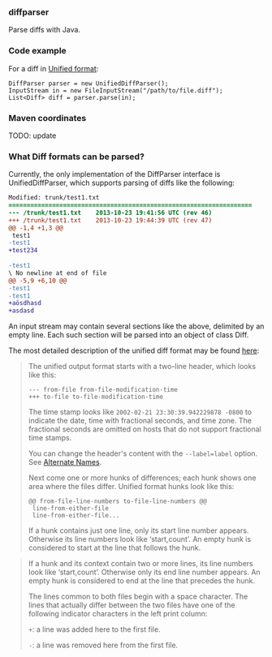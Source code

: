 ### diffparser

Parse diffs with Java.

### Code example

For a diff in [Unified format](https://en.wikipedia.org/wiki/Diff_utility#Unified_format):

```
DiffParser parser = new UnifiedDiffParser();
InputStream in = new FileInputStream("/path/to/file.diff");
List<Diff> diff = parser.parse(in);
```

### Maven coordinates
TODO: update

### What Diff formats can be parsed?
Currently, the only implementation of the DiffParser interface is UnifiedDiffParser, which supports parsing of diffs like the following:
```diff
Modified: trunk/test1.txt
===================================================================
--- /trunk/test1.txt	2013-10-23 19:41:56 UTC (rev 46)
+++ /trunk/test1.txt	2013-10-23 19:44:39 UTC (rev 47)
@@ -1,4 +1,3 @@
 test1
-test1
+test234
 
-test1
\ No newline at end of file
@@ -5,9 +6,10 @@
-test1
-test1
+aösdhasd
+asdasd
```

An input stream may contain several sections like the above, delimited by an empty line. Each such section will be parsed into an object
of class Diff.

The most detailed description of the unified diff format may be found [here](http://www.gnu.org/software/diffutils/manual/html_node/Detailed-Unified.html#Detailed-Unified):

> The unified output format starts with a two-line header, which looks like this:
>
>     --- from-file from-file-modification-time
>     +++ to-file to-file-modification-time
>The time stamp looks like `2002-02-21 23:30:39.942229878 -0800` to indicate the date, time with fractional seconds, and time zone. The fractional seconds are omitted on hosts that do not support fractional time stamps.
>
>You can change the header's content with the `--label=label` option. See [Alternate Names](http://www.gnu.org/software/diffutils/manual/html_node/Alternate-Names.html#Alternate-Names).
>
>Next come one or more hunks of differences; each hunk shows one area where the files differ. Unified format hunks look like this:
>
>     @@ from-file-line-numbers to-file-line-numbers @@
>      line-from-either-file
>      line-from-either-file...
>If a hunk contains just one line, only its start line number appears. Otherwise its line numbers look like ‘start,count’. An empty hunk is considered to start at the line that follows the hunk.

>If a hunk and its context contain two or more lines, its line numbers look like ‘start,count’. Otherwise only its end line number appears. An empty hunk is considered to end at the line that precedes the hunk.
>
>The lines common to both files begin with a space character. The lines that actually differ between the two files have one of the following indicator characters in the left print column:
>
> `+`: a line was added here to the first file.
> 
> `-`: a line was removed here from the first file.
